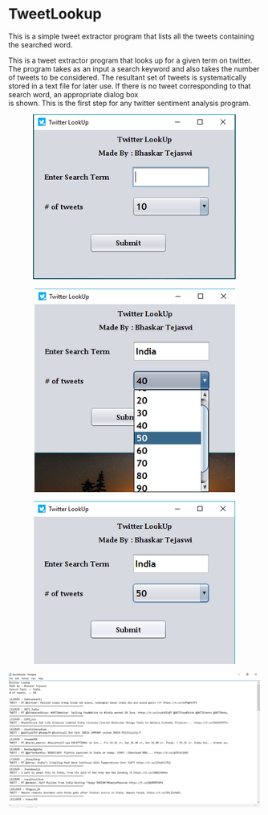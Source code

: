 # TweetLookup
This is a simple tweet extractor program that lists all the tweets containing the searched word.  

This is a tweet extractor program that looks up for a given term on twitter. The program takes as an input 
a search keyword and also takes the number of tweets to be considered. The resultant set of tweets is systematically   
stored in a text file for later use. If there is no tweet corresponding to that search word, an appropriate dialog box  
is shown. This is the first step for any twitter sentiment analysis program.  

<p align="center">
<img src="https://raw.githubusercontent.com/bhaskarcodes/TweetLookup/master/1.png" />
</p>


<p align="center">
<img src="https://raw.githubusercontent.com/bhaskarcodes/TweetLookup/master/2.png" />
</p>


<p align="center">
<img src="https://raw.githubusercontent.com/bhaskarcodes/TweetLookup/master/3.png" />
</p>


<p align="center">
<img src="https://raw.githubusercontent.com/bhaskarcodes/TweetLookup/master/4.png" />
</p>


